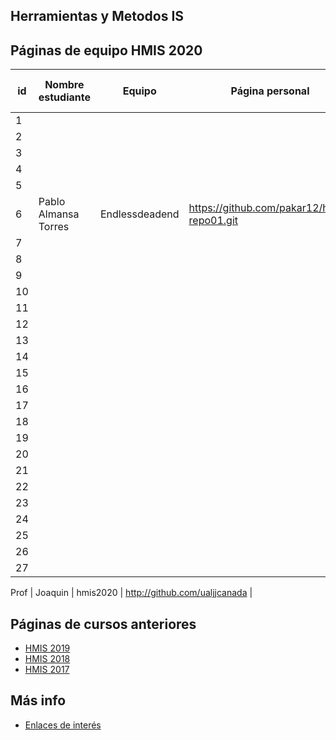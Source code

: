 ﻿## Herramientas y Metodos IS

## Páginas de equipo HMIS 2020

id | Nombre estudiante  | Equipo | Página personal | Repositorio de Web de equipo 
-- | ----------------- | ----------------- | ----------------- | -----------------
1 | | | | 
2 | | | | 
3 | | | | 
4 | | | | 
5 | | | | 
6 | Pablo Almansa Torres| Endlessdeadend | https://github.com/pakar12/hmis-repo01.git | 
7 | | | | 
8 | | | | 
9 | | | | 
10 | | | | 
11 | | | | 
12 | | | | 
13 | | | | 
14 | | | | 
15 | | | | 
16 | | | | 
17 | | | | 
18 | | | | 
19 | | | | 
20 | | | | 
21 | | | | 
22 | | | | 
23 | | | | 
24 | | | | 
25 | | | | 
26 | | | | 
27 | | | | 


Prof | Joaquin | hmis2020 | http://github.com/ualjjcanada  |


## Páginas de cursos anteriores
* [HMIS 2019](index2019.md)
* [HMIS 2018](index2018.md)
* [HMIS 2017](index2017.md)

## Más info
* [Enlaces de interés](enlaces.md)
